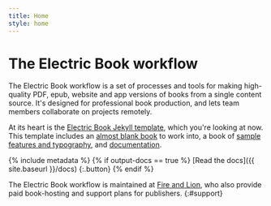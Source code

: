 ```yaml
---
title: Home
style: home
---
```


# The Electric Book workflow

The Electric Book workflow is a set of processes and tools for making high-quality PDF, epub, website and app versions of books from a single content source. It's designed for professional book production, and lets team members collaborate on projects remotely.

At its heart is the [Electric Book Jekyll template](https://github.com/electricbookworks/electric-book), which you're looking at now. This template includes an [almost blank book](book) to work into, a book of [sample features and typography](samples), and [documentation](docs).

{% include metadata %}
{% if output-docs == true %}
[Read the docs]({{ site.baseurl }}/docs)
{:.button}
{% endif %}

The Electric Book workflow is maintained at [Fire and Lion](http://fireandlion.com), who also provide paid book-hosting and support plans for publishers.
{:#support}

<!-- Remove these comment tags to activate a project home page for your book project

{% include metadata %}

# {{ project-name }}

{{ project-description }}

{% for book in site.data.meta.works %}
*[{{ book.title }}]({{ book.directory }}/text/{{ book.products.web.start-page }}.html)*
{% endfor %}

-->
